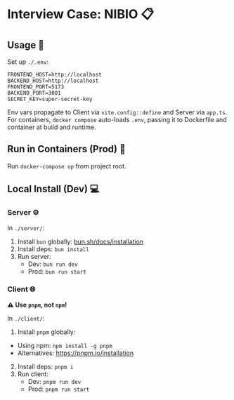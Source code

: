 # Interview Case: NIBIO 📋

## Usage 🚀

Set up `./.env`:

```
FRONTEND_HOST=http://localhost
BACKEND_HOST=http://localhost
FRONTEND_PORT=5173
BACKEND_PORT=3001
SECRET_KEY=super-secret-key
```

Env vars propagate to Client via `vite.config::define` and Server via `app.ts`.
For containers, `docker compose` auto-loads `.env`, passing it to Dockerfile and container at build and runtime.

## Run in Containers (Prod) 🐳

Run `docker-compose up` from project root.

## Local Install (Dev) 💻

### Server ⚙️

In `./server/`:

1. Install `bun` globally: [bun.sh/docs/installation](https://bun.sh/docs/installation)
2. Install deps: `bun install`
3. Run server:
   - Dev: `bun run dev`
   - Prod: `bun run start`

### Client 🌐

**⚠️ Use `pnpm`, not `npm`!**

In `./client/`:

1. Install `pnpm` globally:
  - Using npm: `npm install -g pnpm`
  - Alternatives: https://pnpm.io/installation
2. Install deps: `pnpm i`
2. Run client:
   - Dev: `pnpm run dev`
   - Prod: `pnpm run start`
